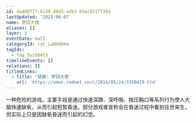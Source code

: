 ```yaml
---
id: daddd777-8c20-48d3-adb3-03ac8217f39d
lastUpdated: '2025-06-07'
name: 梦回大唐
aliases: []
layer: 5
eventDate: null
categoryId: cat_LwNX9U6m
tagIds:
  - tag_5uiQ64t5
timelineEvents: []
relations: []
titledLinks:
  - title: '链接: 梦回大唐'
    url: 'https://news.rednet.cn/c/2014/05/24/3358429.htm'
---
```

一种危险的游戏。主要手段是通过快速深蹲、深呼吸、按压胸口等系列行为使人大脑快速缺氧，从而引起短暂昏迷。部分游戏者宣称会在昏迷过程中看到往世来生，但实际上只是因缺氧昏迷而引起的幻觉。
